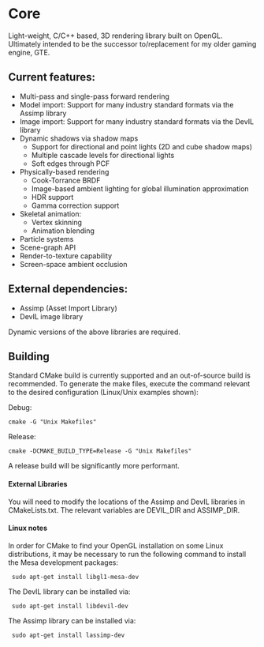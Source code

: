 # Core
Light-weight, C/C++ based, 3D rendering library built on OpenGL. Ultimately intended to be the successor to/replacement for my older gaming engine, GTE.

## Current features:

* Multi-pass and single-pass forward rendering
* Model import: Support for many industry standard formats via the Assimp library
* Image import: Support for many industry standard formats via the DevIL library
* Dynamic shadows via shadow maps
  - Support for directional and point lights (2D and cube shadow maps)
  - Multiple cascade levels for directional lights
  - Soft edges through PCF
* Physically-based rendering
  - Cook-Torrance BRDF
  - Image-based ambient lighting for global illumination approximation
  - HDR support
  - Gamma correction support
* Skeletal animation:
  - Vertex skinning
  - Animation blending
* Particle systems
* Scene-graph API
* Render-to-texture capability
* Screen-space ambient occlusion

## External dependencies:

- Assimp (Asset Import Library)
- DevIL image library

Dynamic versions of the above libraries are required.

## Building
Standard CMake build is currently supported and an out-of-source build is recommended. To generate the make files, execute the command relevant to the desired configuration (Linux/Unix examples shown):

Debug:

    cmake -G "Unix Makefiles"

Release:

    cmake -DCMAKE_BUILD_TYPE=Release -G "Unix Makefiles"
    
A release build will be significantly more performant.

#### External Libraries
You will need to modify the locations of the Assimp and DevIL libraries in CMakeLists.txt. The relevant variables are DEVIL_DIR and ASSIMP_DIR.

#### Linux notes
In order for CMake to find your OpenGL installation on some Linux distributions, it may be necessary to run the following command to install the Mesa development packages:

     sudo apt-get install libgl1-mesa-dev

The DevIL library can be installed via:

     sudo apt-get install libdevil-dev
     
The Assimp library can be installed via:

     sudo apt-get install lassimp-dev
